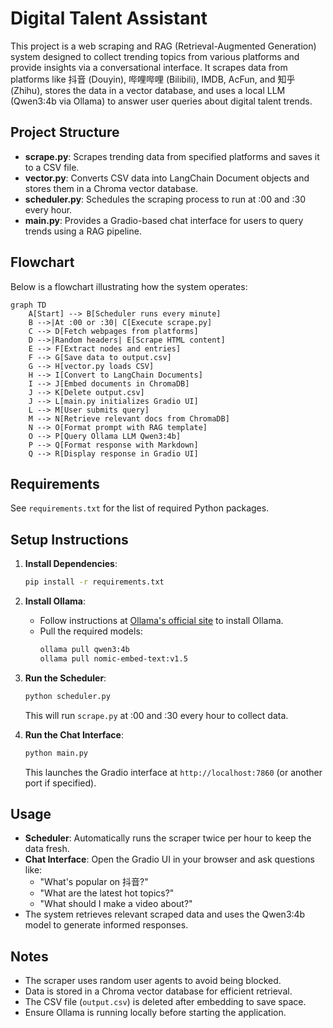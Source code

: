 # Digital Talent Assistant

This project is a web scraping and RAG (Retrieval-Augmented Generation) system designed to collect trending topics from various platforms and provide insights via a conversational interface. It scrapes data from platforms like 抖音 (Douyin), 哔哩哔哩 (Bilibili), IMDB, AcFun, and 知乎 (Zhihu), stores the data in a vector database, and uses a local LLM (Qwen3:4b via Ollama) to answer user queries about digital talent trends.

## Project Structure

- **scrape.py**: Scrapes trending data from specified platforms and saves it to a CSV file.
- **vector.py**: Converts CSV data into LangChain Document objects and stores them in a Chroma vector database.
- **scheduler.py**: Schedules the scraping process to run at :00 and :30 every hour.
- **main.py**: Provides a Gradio-based chat interface for users to query trends using a RAG pipeline.

## Flowchart

Below is a flowchart illustrating how the system operates:

```mermaid
graph TD
    A[Start] --> B[Scheduler runs every minute]
    B -->|At :00 or :30| C[Execute scrape.py]
    C --> D[Fetch webpages from platforms]
    D -->|Random headers| E[Scrape HTML content]
    E --> F[Extract nodes and entries]
    F --> G[Save data to output.csv]
    G --> H[vector.py loads CSV]
    H --> I[Convert to LangChain Documents]
    I --> J[Embed documents in ChromaDB]
    J --> K[Delete output.csv]
    J --> L[main.py initializes Gradio UI]
    L --> M[User submits query]
    M --> N[Retrieve relevant docs from ChromaDB]
    N --> O[Format prompt with RAG template]
    O --> P[Query Ollama LLM Qwen3:4b]
    P --> Q[Format response with Markdown]
    Q --> R[Display response in Gradio UI]
```

## Requirements

See `requirements.txt` for the list of required Python packages.

## Setup Instructions

1. **Install Dependencies**:
   ```bash
   pip install -r requirements.txt
   ```

2. **Install Ollama**:
   - Follow instructions at [Ollama's official site](https://ollama.ai/) to install Ollama.
   - Pull the required models:
     ```bash
     ollama pull qwen3:4b
     ollama pull nomic-embed-text:v1.5
     ```

3. **Run the Scheduler**:
   ```bash
   python scheduler.py
   ```
   This will run `scrape.py` at :00 and :30 every hour to collect data.

4. **Run the Chat Interface**:
   ```bash
   python main.py
   ```
   This launches the Gradio interface at `http://localhost:7860` (or another port if specified).

## Usage

- **Scheduler**: Automatically runs the scraper twice per hour to keep the data fresh.
- **Chat Interface**: Open the Gradio UI in your browser and ask questions like:
  - "What's popular on 抖音?"
  - "What are the latest hot topics?"
  - "What should I make a video about?"
- The system retrieves relevant scraped data and uses the Qwen3:4b model to generate informed responses.

## Notes

- The scraper uses random user agents to avoid being blocked.
- Data is stored in a Chroma vector database for efficient retrieval.
- The CSV file (`output.csv`) is deleted after embedding to save space.
- Ensure Ollama is running locally before starting the application.